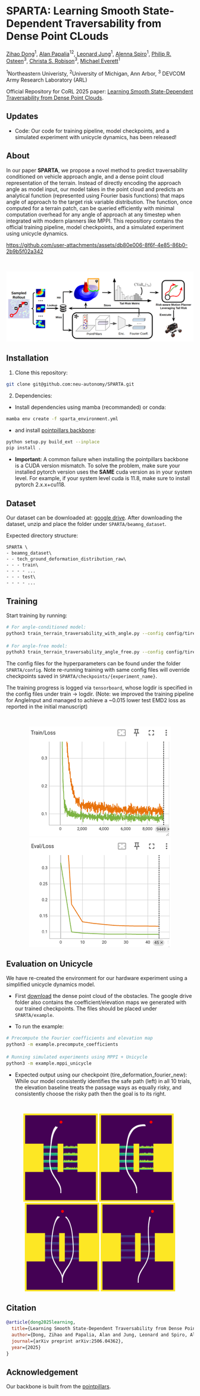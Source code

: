 # SPARTA: Learning Smooth State-Dependent Traversability from Dense Point CLouds

<span class="author-block">
    <a href="https://zhdphilip.github.io/">Zihao Dong</a><sup>1</sup>,
</span>
<span class="author-block">
    <a href="https://alanpapalia.github.io/">Alan Papalia</a><sup>12</sup>,
</span>
<span class="author-block">
    <a href="https://scholar.google.com/citations?user=Y2Ge54EAAAAJ&hl=en">Leonard Jung</a><sup>1</sup>,
</span>
<span class="author-block">
    <a href="https://scholar.google.com/citations?user=mg5AwucAAAAJ&hl=en&oi=ao">Alenna Spiro</a><sup>1</sup>,
</span>
<span class="author-block">
    <a href="https://scholar.google.com/citations?user=IcbuLWkAAAAJ&hl=en">Philip R. Osteen</a><sup>3</sup>,
</span>
<span class="author-block">
    <a href="https://openreview.net/profile?id=~Christa_S._Robison1">Christa S. Robison</a><sup>3</sup>,
</span>
<span class="author-block">
    <a href="https://neu-autonomy.github.io/lab_website/">Michael Everett</a><sup>1</sup>
</span>

<sup>1</sup>Northeastern Univeristy, <sup>2</sup>University of Michigan, Ann Arbor, <sup>3</sup> DEVCOM Army Research Laboratory (ARL)

Official Repository for CoRL 2025 paper: [Learning Smooth State-Dependent Traversability from Dense Point Clouds](https://arxiv.org/pdf/2506.04362).

## Updates
- Code: Our code for training pipeline, model checkpoints, and a simulated experiment with unicycle dynamics, has been released!

## About
In our paper **SPARTA**, we propose a novel method to predict traversability conditioned on vehicle approach angle, and a dense point cloud representation of the terrain. Instead of directly encoding the approach angle as model input, our model takes in the point cloud and predicts an analytical function (represented using Fourier basis functions) that maps angle of approach to the target risk variable distribution. The function, once computed for a terrain patch, can be queried efficiently with
minimal computation overhead for any angle of approach at any timestep when integrated with modern planners
like MPPI. This repositiory contains the official training pipeline, model checkpoints, and a simulated experiment using unicycle dynamics. 

https://github.com/user-attachments/assets/db80e006-8f6f-4e85-86b0-2b9b5f02a342

</br>
<p align='center'>
    <img src="./asset/pipeline.png" width="720">
</p>

## Installation
1. Clone this repository:
```bash
git clone git@github.com:neu-autonomy/SPARTA.git
```

2. Dependencies:
- Install dependencies using mamba (recommanded) or conda:
```bash
mamba env create -f sparta_environment.yml
```
- and install [pointpillars backbone](https://github.com/zhulf0804/PointPillars?tab=readme-ov-file#install):
```bash
python setup.py build_ext --inplace
pip install .
```
- **Important:** A common failure when installing the pointpillars backbone is a CUDA version mismatch. To 
solve the problem, make sure your installed pytorch version uses the **SAME** cuda version as in your system
level. For example, if your system level cuda is 11.8, make sure to install pytorch 2.x.x+cu118.

## Dataset

Our dataset can be downloaded at: [google drive](https://drive.google.com/file/d/1VMmWyQ_ksL-tIpy2Lo-wDjLWZEKfvsBo/view?usp=sharing).
After downloading the dataset, unzip and place the folder under `SPARTA/beamng_dataset`.

Expected directory structure:
```
SPARTA \
- beamng_dataset\
- - tech_ground_deformation_distribution_raw\
- - - train\
- - - - ...
- - - test\
- - - - ...
```

## Training
Start training by running:
```bash
# For angle-conditioned model: 
python3 train_terrain_traversability_with_angle.py --config config/tire_deformation_fouer_new.yaml

# For angle-free model:
pythoh3 train_terrain_traversability_angle_free.py --config config/tire_deformation_angle_free.yaml
```
The config files for the hyperparameters can be found under the folder `SPARTA/config`. Note re-running training with
same config files will override checkpoints saved in `SPARTA/checkpoints/{experiment_name}`.

The training progress is logged via `tensorboard`, whose logdir is specified in the config files under train -> logdir. 
(Note: we improved the training pipeline for AngleInput and managed to achieve a ~0.015 lower test EMD2 loss as reported
in the initial manuscript)

</br>

<p align='center'>
    <img src="./asset/train_curve.png">
    <img src="./asset/eval_curve.png">
</p>


## Evaluation on Unicycle
We have re-created the environment for our hardware experiment using a simplified unicycle dynamics model.

- First [download](https://drive.google.com/drive/folders/1B_7xh2c8yy_2D0IHtr1CJp4Ii0SI42SQ?usp=sharing) 
the dense point cloud of the obstacles. The google drive folder also contains the coefficient/elevation maps
we generated with our trained checkpoints. The files should be placed under `SPARTA/example`.

- To run the example:
```bash
# Precompute the Fourier coefficients and elevation map
python3 -m example.precompute_coefficients

# Running simulated experiments using MPPI + Unicycle
python3 -m example.mppi_unicycle
```

- Expected output using our checkpoint (tire_deformation_fourier_new): While our model consistently identifies 
the safe path (left) in all 10 trials, the elevation baseline treats the passage ways as equally risky, 
and consistently choose the risky path then the goal is to its right.

</br>
<p align='center'>
    <img src="./asset/ours_(0,5.5).png" width=200>
    <img src="./asset/ours_(1,5.5).png" width=200>
    &nbsp;
    <img src="./asset/elev_(0,5.5).png" width=200>
    <img src="./asset/elev_(1,5.5).png" width=200>
</p>

## Citation
```bibtex
@article{dong2025learning,
  title={Learning Smooth State-Dependent Traversability from Dense Point Clouds},
  author={Dong, Zihao and Papalia, Alan and Jung, Leonard and Spiro, Alenna and Osteen, Philip R and Robison, Christa S and Everett, Michael},
  journal={arXiv preprint arXiv:2506.04362},
  year={2025}
}
```

## Acknowledgement
Our backbone is built from the [pointpillars](https://github.com/zhulf0804/PointPillars). 

